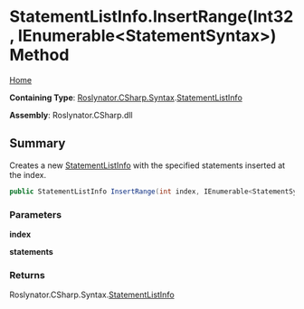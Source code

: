 # StatementListInfo\.InsertRange\(Int32, IEnumerable\<StatementSyntax>\) Method

[Home](../../../../../README.md)

**Containing Type**: [Roslynator.CSharp.Syntax](../../README.md)\.[StatementListInfo](../README.md)

**Assembly**: Roslynator\.CSharp\.dll

## Summary

Creates a new [StatementListInfo](../README.md) with the specified statements inserted at the index\.

```csharp
public StatementListInfo InsertRange(int index, IEnumerable<StatementSyntax> statements)
```

### Parameters

**index**



**statements**



### Returns

Roslynator\.CSharp\.Syntax\.[StatementListInfo](../README.md)

